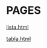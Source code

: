 # PAGES


[lista.html](https://agonzalezbesada.github.io/LMSXI-Boletin08-HTML_Listas_y_Tablas/lista.html)

[tabla.html](https://agonzalezbesada.github.io/LMSXI-Boletin08-HTML_Listas_y_Tablas/tabla.html)
